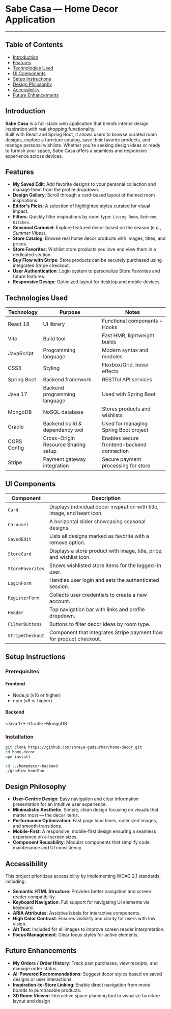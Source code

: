 # Sabe Casa — Home Decor Application
---

## Table of Contents

- [Introduction](#introduction)
- [Features](#features)
- [Technologies Used](#technologies-used)
- [UI Components](#ui-components)
- [Setup Instructions](#setup-instructions)
- [Design Philosophy](#design-philosophy)
- [Accessibility](#accessibility)
- [Future Enhancements](#future-enhancements)

##  Introduction

**Sabe Casa** is a full-stack web application that blends interior design inspiration with real shopping functionality.  
Built with React and Spring Boot, it allows users to browse curated room designs, explore a furniture catalog, save their favorite products, and manage personal wishlists.
Whether you're seeking design ideas or ready to furnish your space, Sabe Casa offers a seamless and responsive experience across devices.


## Features

-  **My Saved Edit**: Add favorite designs to your personal collection and manage them from the profile dropdown.
-  **Design Gallery**: Scroll through a card-based layout of themed room inspirations.
-  **Editor's Picks**: A selection of highlighted styles curated for visual impact.
-  **Filters**: Quickly filter inspirations by room type: `Living Room`, `Bedroom`, `Kitchen`.
-  **Seasonal Carousel**: Explore featured decor based on the season (e.g., *Summer Vibes*).
-  **Store Catalog**: Browse real home decor products with images, titles, and prices.
-  **Store Favorites**: Wishlist store products you love and view them in a dedicated section.
-  **Buy Flow with Stripe**:  Store products can be securely purchased using integrated Stripe checkout.
-  **User Authentication**: Login system to personalize Store Favorites and future features.
-  **Responsive Design**: Optimized layout for desktop and mobile devices.

##  Technologies Used

| Technology  | Purpose                              | Notes                                      |
|-------------|--------------------------------------|--------------------------------------------|
| React 18    | UI library                           | Functional components + Hooks              |
| Vite        | Build tool                           | Fast HMR, lightweight builds               |
| JavaScript  | Programming language                 | Modern syntax and modules                  |
| CSS3        | Styling                              | Flexbox/Grid, hover effects                |
| Spring Boot | Backend framework                    | RESTful API services                       |
| Java 17     | Backend programming language         | Used with Spring Boot                      |
| MongoDB     | NoSQL database                       | Stores products and wishlists              |
| Gradle      | Backend build & dependency tool      | Used for managing Spring Boot project      |
| CORS Config | Cross-Origin Resource Sharing setup  | Enables secure frontend-backend connection |
| Stripe      | Payment gateway integration          | Secure payment processing for store        |



##  UI Components

| Component        | Description                                                                 |
|------------------|-----------------------------------------------------------------------------|
| `Card`           | Displays individual decor inspiration with title, image, and heart icon.    |
| `Carousel`       | A horizontal slider showcasing seasonal designs.                            |
| `SavedEdit`      | Lists all designs marked as favorite with a remove option.                  |
| `StoreCard`      | Displays a store product with image, title, price, and wishlist icon.       |
| `StoreFavorites` | Shows wishlisted store items for the logged-in user.                        |
| `LoginForm`      | Handles user login and sets the authenticated session.                      |
| `RegisterForm`   | Collects user credentials to create a new account.                          |
| `Header`         | Top navigation bar with links and profile dropdown.                         |
| `FilterButtons`  | Buttons to filter decor ideas by room type.                                 |
| `StripeCheckout` | Component that integrates Stripe payment flow for product checkout.         |


## Setup Instructions

### Prerequisites

#### Frontend
- Node.js (v16 or higher)
- npm (v8 or higher)
#### Backend
-Java 17+
-Gradle
-MongoDB 

### Installation

```bash
git clone https://github.com/shreya-gudsurkar/home-decor.git
cd home-decor
npm install
```
```bash
cd ../homedecor-backend
./gradlew bootRun
```

## Design Philosophy

* **User-Centric Design**: Easy navigation and clear information presentation for an intuitive user experience.
* **Minimalistic Aesthetic**: Simple, clean design focusing on visuals that matter most — the decor items.
* **Performance Optimization**: Fast page load times, optimized images, and smooth transitions.
* **Mobile-First**: A responsive, mobile-first design ensuring a seamless experience on all screen sizes.
* **Component Reusability**: Modular components that simplify code maintenance and UI consistency.

## Accessibility

This project prioritizes accessibility by implementing WCAG 2.1 standards, including:

* **Semantic HTML Structure**: Provides better navigation and screen reader compatibility.
* **Keyboard Navigation**: Full support for navigating UI elements via keyboard.
* **ARIA Attributes**: Assistive labels for interactive components.
* **High Color Contrast**: Ensures visibility and clarity for users with low vision.
* **Alt Text**: Included for all images to improve screen reader interpretation.
* **Focus Management**: Clear focus styles for active elements.

## Future Enhancements

* **My Orders / Order History**: Track past purchases, view receipts, and manage order status.
* **AI-Powered Recommendations**: Suggest decor styles based on saved designs or user interactions.
* **Inspiration-to-Store Linking**: Enable direct navigation from mood boards to purchasable products.
* **3D Room Viewer**: Interactive space planning tool to visualize furniture layout and design


